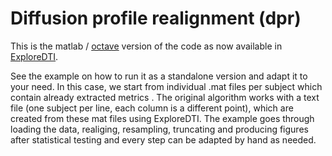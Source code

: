 # Diffusion profile realignment (dpr)

This is the matlab / [octave](https://www.gnu.org/software/octave/) version of the code as now available in [ExploreDTI](http://www.exploredti.com/).

See the example on how to run it as a standalone version and adapt it to your need.
In this case, we start from individual .mat files per subject which contain already extracted metrics .
The original algorithm works with a text file (one subject per line, each column is a different point), which are created from these mat files using ExploreDTI.
The example goes through loading the data, realiging, resampling, truncating and producing figures after statistical testing
and every step can be adapted by hand as needed.
